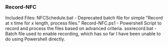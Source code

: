 ### Record-NFC

Included Files: 
NFCSchedule.bat - Deprecated batch file for simple "Record at x time for x length, process files." 
Record-NFC.ps1 - Powershell Script to record and process the files based on advanced criteria. 
soxrecord.bat - Batch file used to enable recording, which has so far I have been unable to do using Powershell directly. 
